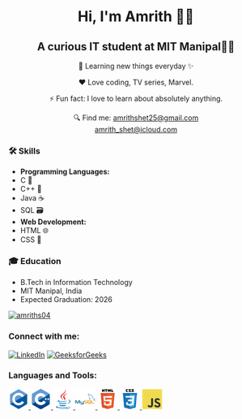 
</head>
<body>


<div class="section">
    <h1 align="center">Hi, I'm Amrith 🙋‍♂️</h1>
    <h2 align="center">A curious IT student at MIT Manipal👨‍💻</h2>
    <p align="center">🌱 Learning new things everyday ✨</p>
    <p align="center">❤️ Love coding, TV series, Marvel.</p>
    <p align="center">⚡ Fun fact: I love to learn about absolutely anything.</p>
    <p align="center">🔍 Find me: <a href="mailto:amrithshet25@gmail.com">amrithshet25@gmail.com</a><br><a href="mailto:amrith_shet@icloud.com">amrith_shet@icloud.com</a></p>
</div>


<div class="section">
    <h3>🛠️ Skills</h3>
    <ul class="skills">
        <li><strong>Programming Languages:</strong></li>
        <li>C 🌟</li>
        <li>C++ 🚀</li>
        <li>Java ☕</li>
        <li>SQL 🗃️</li>
        <li><strong>Web Development:</strong></li>
        <li>HTML 🌐</li>
        <li>CSS 🎨</li>  
    </ul>
</div>

<div class="section">
    <h3>🎓 Education</h3>
    <ul class="education">
        <li>B.Tech in Information Technology</li>
        <li>MIT Manipal, India</li>
        <li>Expected Graduation: 2026</li>
    </ul>
</div>

<p align="left"> <a href="https://github.com/ryo-ma/github-profile-trophy"><img src="https://github-profile-trophy.vercel.app/?username=amriths04" alt="amriths04" /></a> </p>

<div class="section">
    <h3 align="left">Connect with me:</h3>
    <p align="left">
        <a href="https://www.linkedin.com/in/amrith-shet-b259a8254" target="_blank"><img align="center" src="https://raw.githubusercontent.com/rahuldkjain/github-profile-readme-generator/master/src/images/icons/Social/linked-in-alt.svg" alt="LinkedIn" height="30" width="40" /></a>
        <a href="https://www.geeksforgeeks.org/user/amrithsp976/" target="_blank"><img align="center" src="https://upload.wikimedia.org/wikipedia/commons/4/43/GeeksforGeeks.svg" alt="GeeksforGeeks" height="30" width="40" /></a>
    </p>
</div>

<div class="section">
    <h3 align="left">Languages and Tools:</h3>
    <p align="left" class="icons">
        <a href="https://www.w3schools.com/c/" target="_blank" rel="noreferrer"> <img src="https://raw.githubusercontent.com/devicons/devicon/master/icons/c/c-original.svg" alt="C" width="40" height="40"/> </a>
        <a href="https://www.w3schools.com/cpp/" target="_blank" rel="noreferrer"> <img src="https://raw.githubusercontent.com/devicons/devicon/master/icons/cplusplus/cplusplus-original.svg" alt="C++" width="40" height="40"/> </a>
        <a href="https://www.java.com" target="_blank" rel="noreferrer"> <img src="https://raw.githubusercontent.com/devicons/devicon/master/icons/java/java-original.svg" alt="Java" width="40" height="40"/> </a>
        <a href="https://www.w3schools.com/sql/" target="_blank" rel="noreferrer"> <img src="https://raw.githubusercontent.com/devicons/devicon/master/icons/mysql/mysql-original-wordmark.svg" alt="SQL" width="40" height="40"/> </a>
        <a href="https://www.w3schools.com/html/" target="_blank" rel="noreferrer"> <img src="https://raw.githubusercontent.com/devicons/devicon/master/icons/html5/html5-original-wordmark.svg" alt="HTML5" width="40" height="40"/> </a> 
        <a href="https://www.w3schools.com/css/" target="_blank" rel="noreferrer"> <img src="https://raw.githubusercontent.com/devicons/devicon/master/icons/css3/css3-original-wordmark.svg" alt="CSS3" width="40" height="40"/> </a> 
        <a href="https://developer.mozilla.org/en-US/docs/Web/JavaScript" target="_blank" rel="noreferrer"> <img src="https://raw.githubusercontent.com/devicons/devicon/master/icons/javascript/javascript-original.svg" alt="JavaScript" width="40" height="40"/> </a>   
    </p>
</div>

<!--
**amriths04/amriths04** is a ✨ _special_ ✨ repository because its `README.md` (this file) appears on your GitHub profile.

Here are some ideas to get you started:

- 🔭 I’m currently working on ...
- 🌱 I’m currently learning ...
- 👯 I’m looking to collaborate on ...
- 🤔 I’m looking for help with ...
- 💬 Ask me about ...
- 📫 How to reach me: ...
- 😄 Pronouns: ...
- ⚡ Fun fact: ...
-->

</body>
</html>
